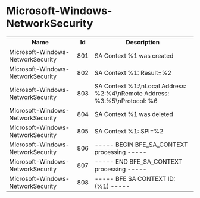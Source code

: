 # Microsoft-Windows-NetworkSecurity

<table>
<colgroup><col/><col/><col/></colgroup>
<tr><th>Name</th><th>Id</th><th>Description</th></tr>
<tr><td>Microsoft-Windows-NetworkSecurity</td><td>801</td><td>SA Context %1 was created</td></tr>
<tr><td>Microsoft-Windows-NetworkSecurity</td><td>802</td><td>SA Context %1: Result=%2</td></tr>
<tr><td>Microsoft-Windows-NetworkSecurity</td><td>803</td><td>SA Context %1:\nLocal Address: %2:%4\nRemote Address: %3:%5\nProtocol: %6</td></tr>
<tr><td>Microsoft-Windows-NetworkSecurity</td><td>804</td><td>SA Context %1 was deleted</td></tr>
<tr><td>Microsoft-Windows-NetworkSecurity</td><td>805</td><td>SA Context %1: SPI=%2</td></tr>
<tr><td>Microsoft-Windows-NetworkSecurity</td><td>806</td><td>----- BEGIN BFE_SA_CONTEXT processing -----</td></tr>
<tr><td>Microsoft-Windows-NetworkSecurity</td><td>807</td><td>----- END BFE_SA_CONTEXT processing -----</td></tr>
<tr><td>Microsoft-Windows-NetworkSecurity</td><td>808</td><td>----- BFE SA CONTEXT ID: (%1) -----</td></tr>
</table>
